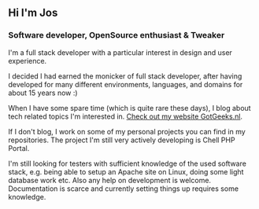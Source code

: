 ## Hi I'm Jos
### Software developer, OpenSource enthusiast & Tweaker

I'm a full stack developer with a particular interest in design and user experience.

I decided I had earned the monicker of full stack developer, after having developed for many different environments, languages, and domains for about 15 years now :)

When I have some spare time (which is quite rare these days), I blog about tech related topics I'm interested in. [Check out my website GotGeeks.nl](https://gotgeeks.nl).

If I don't blog, I work on some of my personal projects you can find in my repositories.
The project I'm still very actively developing is Chell PHP Portal. 

I'm still looking for testers with sufficient knowledge of the used software stack, e.g. being able to setup an Apache site on Linux, doing some light database work etc.
Also any help on development is welcome. Documentation is scarce and currently setting things up requires some knowledge.

<!--
**joszz/joszz** is a ✨ _special_ ✨ repository because its `README.md` (this file) appears on your GitHub profile.

Here are some ideas to get you started:

- 🔭 I’m currently working on ...
- 🌱 I’m currently learning ...
- 👯 I’m looking to collaborate on ...
- 🤔 I’m looking for help with ...
- 💬 Ask me about ...
- 📫 How to reach me: ...
- 😄 Pronouns: ...
- ⚡ Fun fact: ...
-->
